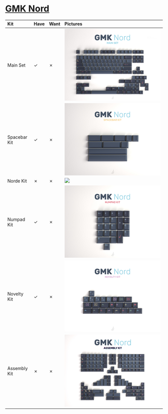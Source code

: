 # [GMK Nord](https://geekhack.org/index.php?topic=106874.0)

| Kit                                   | Have    | Want    | Pictures |
| :-------------------------------------| :------ | :------ | :------- |
| Main Set                              |    ✓    |    ✗    | ![](pictures/gmk_nord_main_set.jpg) |
| Spacebar Kit                          |    ✓    |    ✗    | ![](pictures/gmk_nord_spacebar_kit.jpg) |
| Norde Kit                             |    ✗    |    ✗    | ![](pictures/gmk_nord_norde_kit.jpg) |
| Numpad Kit                            |    ✓    |    ✗    | ![](pictures/gmk_nord_numpad_kit.jpg) |
| Novelty Kit                           |    ✓    |    ✗    | ![](pictures/gmk_nord_novelty_kit.jpg) |
| Assembly Kit                          |    ✗    |    ✗    | ![](pictures/gmk_nord_assembly_kit.jpg) |
